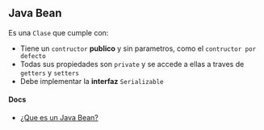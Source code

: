 ## Java Bean

Es una `Clase` que cumple con:

- Tiene un `contructor` **publico** y sin parametros, como el `contructor por defecto`
- Todas sus propiedades son `private` y se accede a ellas a traves de `getters` y `setters`
- Debe implementar la **interfaz** `Serializable`



#### Docs

- [¿Que es un Java Bean?](https://www.arquitecturajava.com/que-es-un-java-bean/)